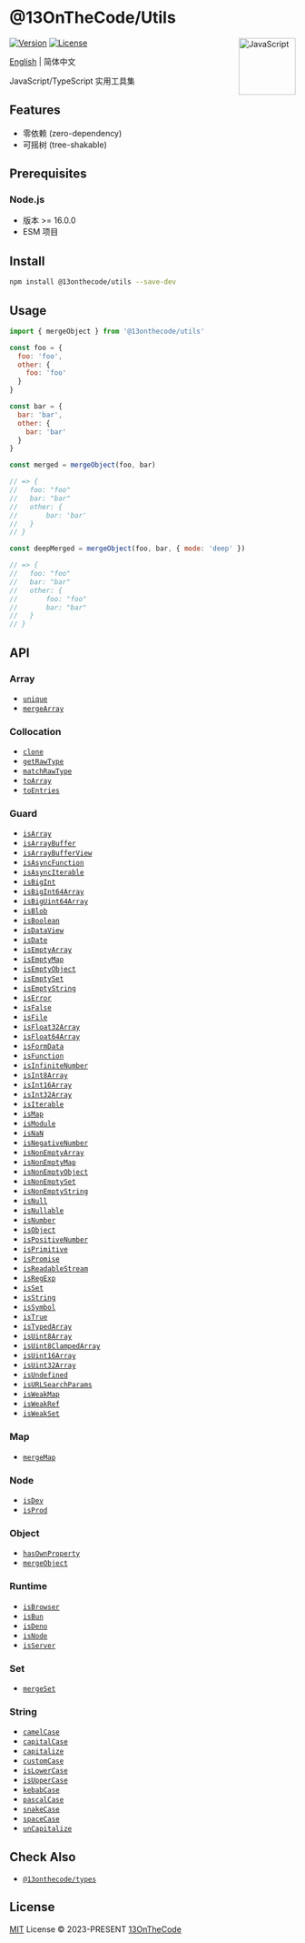 # @13OnTheCode/Utils

<img src="https://github-production-user-asset-6210df.s3.amazonaws.com/137921275/289103135-37cc1802-66d7-4951-9a15-c9f3a7bebef7.svg" width="100" height="100" align="right" alt="JavaScript" />

[![Version](https://img.shields.io/npm/v/@13onthecode/utils?color=ffd600&label=)](https://www.npmjs.com/package/@13onthecode/utils)
[![License](https://img.shields.io/npm/l/@13onthecode/utils?color=ffd600&label=)](LICENSE.md)

[English](README.md) | 简体中文

JavaScript/TypeScript 实用工具集

## Features

- 零依赖 (zero-dependency)
- 可摇树 (tree-shakable)

## Prerequisites

### Node.js
- 版本 >= 16.0.0
- ESM 项目

## Install

```bash
npm install @13onthecode/utils --save-dev
```

## Usage

```javascript
import { mergeObject } from '@13onthecode/utils'

const foo = {
  foo: 'foo',
  other: {
    foo: 'foo'
  }
}

const bar = {
  bar: 'bar',
  other: {
    bar: 'bar'
  }
}

const merged = mergeObject(foo, bar)

// => {
//   foo: "foo"
//   bar: "bar"
//   other: {
//       bar: 'bar'
//   }
// }

const deepMerged = mergeObject(foo, bar, { mode: 'deep' })

// => {
//   foo: "foo"
//   bar: "bar"
//   other: {
//       foo: "foo"
//       bar: "bar"
//   }
// }
```

## API

### Array

- [`unique`](src/array/unique.ts)
- [`mergeArray`](src/array/mergeArray.ts)

### Collocation

- [`clone`](src/collocation/clone.ts)
- [`getRawType`](src/collocation/getRawType.ts)
- [`matchRawType`](src/collocation/matchRawType.ts)
- [`toArray`](src/collocation/toArray.ts)
- [`toEntries`](src/collocation/toEntries.ts)

### Guard

- [`isArray`](src/guard/isArray.ts)
- [`isArrayBuffer`](src/guard/isArrayBuffer.ts)
- [`isArrayBufferView`](src/guard/isArrayBufferView.ts)
- [`isAsyncFunction`](src/guard/isAsyncFunction.ts)
- [`isAsyncIterable`](src/guard/isAsyncIterable.ts)
- [`isBigInt`](src/guard/isBigInt.ts)
- [`isBigInt64Array`](src/guard/isBigInt64Array.ts)
- [`isBigUint64Array`](src/guard/isBigUint64Array.ts)
- [`isBlob`](src/guard/isBlob.ts)
- [`isBoolean`](src/guard/isBoolean.ts)
- [`isDataView`](src/guard/isDataView.ts)
- [`isDate`](src/guard/isDate.ts)
- [`isEmptyArray`](src/guard/isEmptyArray.ts)
- [`isEmptyMap`](src/guard/isEmptyMap.ts)
- [`isEmptyObject`](src/guard/isEmptyObject.ts)
- [`isEmptySet`](src/guard/isEmptySet.ts)
- [`isEmptyString`](src/guard/isEmptyString.ts)
- [`isError`](src/guard/isError.ts)
- [`isFalse`](src/guard/isFalse.ts)
- [`isFile`](src/guard/isFile.ts)
- [`isFloat32Array`](src/guard/isFloat32Array.ts)
- [`isFloat64Array`](src/guard/isFloat64Array.ts)
- [`isFormData`](src/guard/isFormData.ts)
- [`isFunction`](src/guard/isFunction.ts)
- [`isInfiniteNumber`](src/guard/isInfiniteNumber.ts)
- [`isInt8Array`](src/guard/isInt8Array.ts)
- [`isInt16Array`](src/guard/isInt16Array.ts)
- [`isInt32Array`](src/guard/isInt32Array.ts)
- [`isIterable`](src/guard/isIterable.ts)
- [`isMap`](src/guard/isMap.ts)
- [`isModule`](src/guard/isModule.ts)
- [`isNaN`](src/guard/isNaN.ts)
- [`isNegativeNumber`](src/guard/isNegativeNumber.ts)
- [`isNonEmptyArray`](src/guard/isNonEmptyArray.ts)
- [`isNonEmptyMap`](src/guard/isNonEmptyMap.ts)
- [`isNonEmptyObject`](src/guard/isNonEmptyObject.ts)
- [`isNonEmptySet`](src/guard/isNonEmptySet.ts)
- [`isNonEmptyString`](src/guard/isNonEmptyString.ts)
- [`isNull`](src/guard/isNull.ts)
- [`isNullable`](src/guard/isNullable.ts)
- [`isNumber`](src/guard/isNumber.ts)
- [`isObject`](src/guard/isObject.ts)
- [`isPositiveNumber`](src/guard/isPositiveNumber.ts)
- [`isPrimitive`](src/guard/isPrimitive.ts)
- [`isPromise`](src/guard/isPromise.ts)
- [`isReadableStream`](src/guard/isReadableStream.ts)
- [`isRegExp`](src/guard/isRegExp.ts)
- [`isSet`](src/guard/isSet.ts)
- [`isString`](src/guard/isString.ts)
- [`isSymbol`](src/guard/isSymbol.ts)
- [`isTrue`](src/guard/isTrue.ts)
- [`isTypedArray`](src/guard/isTypedArray.ts)
- [`isUint8Array`](src/guard/isUint8Array.ts)
- [`isUint8ClampedArray`](src/guard/isUint8ClampedArray.ts)
- [`isUint16Array`](src/guard/isUint16Array.ts)
- [`isUint32Array`](src/guard/isUint32Array.ts)
- [`isUndefined`](src/guard/isUndefined.ts)
- [`isURLSearchParams`](src/guard/isURLSearchParams.ts)
- [`isWeakMap`](src/guard/isWeakMap.ts)
- [`isWeakRef`](src/guard/isWeakRef.ts)
- [`isWeakSet`](src/guard/isWeakSet.ts)

### Map

- [`mergeMap`](src/map/mergeMap.ts)

### Node

- [`isDev`](src/node/isDev.ts)
- [`isProd`](src/node/isProd.ts)

### Object

- [`hasOwnProperty`](src/object/hasOwnProperty.ts)
- [`mergeObject`](src/object/mergeObject.ts)

### Runtime

- [`isBrowser`](src/runtime/isBrowser.ts)
- [`isBun`](src/runtime/isBun.ts)
- [`isDeno`](src/runtime/isDeno.ts)
- [`isNode`](src/runtime/isNode.ts)
- [`isServer`](src/runtime/isServer.ts)

### Set

- [`mergeSet`](src/set/mergeSet.ts)

### String

- [`camelCase`](src/string/camelCase.ts)
- [`capitalCase`](src/string/capitalCase.ts)
- [`capitalize`](src/string/capitalize.ts)
- [`customCase`](src/string/customCase.ts)
- [`isLowerCase`](src/string/isLowerCase.ts)
- [`isUpperCase`](src/string/isUpperCase.ts)
- [`kebabCase`](src/string/kebabCase.ts)
- [`pascalCase`](src/string/pascalCase.ts)
- [`snakeCase`](src/string/snakeCase.ts)
- [`spaceCase`](src/string/spaceCase.ts)
- [`unCapitalize`](src/string/unCapitalize.ts)

## Check Also

- [`@13onthecode/types`](https://github.com/13OnTheCode/types)

## License

[MIT](LICENSE.md) License &copy; 2023-PRESENT [13OnTheCode](https://github.com/13OnTheCode)
